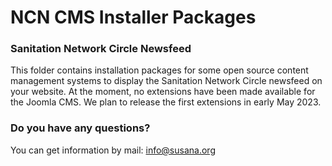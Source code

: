 # NCN CMS Installer Packages
### Sanitation Network Circle Newsfeed

This folder contains installation packages for some open source content management systems to display the Sanitation Network Circle newsfeed on your website.
At the moment, no extensions have been made available for the Joomla CMS. We plan to release the first extensions in early May 2023.

### Do you have any questions? 
You can get information by mail: info@susana.org